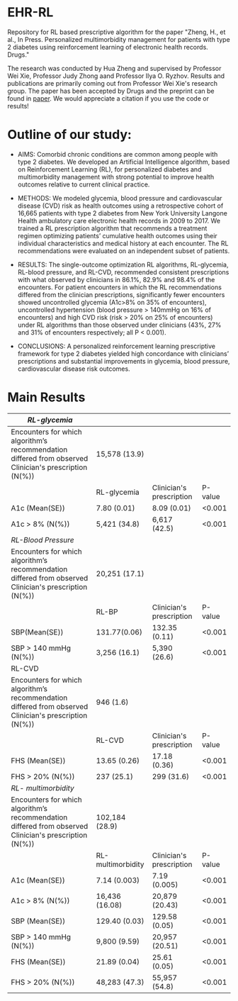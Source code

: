 # EHR-RL
Repository for RL based prescriptive algorithm for the paper 
"Zheng, H., et al., In Press. Personalized multimorbidity management for patients with type 2 diabetes using reinforcement learning of electronic health records. Drugs."

The research was conducted by Hua Zheng and supervised by Professor Wei Xie, Professor Judy Zhong aand Professor Ilya O. Ryzhov. Results and publications are primarily coming out from Professor Wei Xie's research group. The paper has been accepted by Drugs and the preprint can be found in [paper](http://www1.coe.neu.edu/~wxie/RL_EHR_paper-2020.pdf). We would appreciate a citation if you use the code or results!


# Outline of our study:

* AIMS: Comorbid chronic conditions are common among people with type 2 diabetes. We developed an Artificial Intelligence algorithm, based on Reinforcement Learning (RL), for personalized diabetes and multimorbidity management with strong potential to improve health outcomes relative to current clinical practice.

* METHODS: We modeled glycemia, blood pressure and cardiovascular disease (CVD) risk as health outcomes using a retrospective cohort of 16,665 patients with type 2 diabetes from New York University Langone Health ambulatory care electronic health records in 2009 to 2017. We trained a RL prescription algorithm that recommends a treatment regimen optimizing patients’ cumulative health outcomes using their individual characteristics and medical history at each encounter. The RL recommendations were evaluated on an independent subset of patients. 

* RESULTS: The single-outcome optimization RL algorithms, RL-glycemia, RL-blood pressure, and RL-CVD, recommended consistent prescriptions with what observed by clinicians in 86.1%, 82.9% and 98.4% of the encounters. For patient encounters in which the RL recommendations differed from the clinician prescriptions, significantly fewer encounters showed uncontrolled glycemia (A1c>8% on 35% of encounters), uncontrolled hypertension (blood pressure > 140mmHg on 16% of encounters) and high CVD risk (risk > 20% on 25% of encounters) under RL algorithms than those observed under clinicians (43%, 27% and 31% of encounters respectively; all P < 0.001).  

* CONCLUSIONS: A personalized reinforcement learning prescriptive framework for type 2 diabetes yielded high concordance with clinicians’ prescriptions and substantial improvements in glycemia, blood pressure, cardiovascular disease risk outcomes.

# Main Results
| *RL-glycemia*                                                                                          |                   |                          |         |
|--------------------------------------------------------------------------------------------------------|-------------------|--------------------------|---------|
| Encounters for which algorithm’s recommendation differed from observed Clinician's prescription (N(%)) | 15,578 (13.9)     |                          |         |
|                                                                                                        | RL-glycemia       | Clinician's prescription | P-value |
| A1c (Mean(SE))                                                                                         | 7.80 (0.01)       | 8.09 (0.01)              | <0.001  |
| A1c > 8% (N(%))                                                                                        | 5,421 (34.8)      | 6,617 (42.5)             | <0.001  |
| *RL-Blood Pressure*                                                                                    |                   |                          |         |
| Encounters for which algorithm’s recommendation differed from observed Clinician's prescription (N(%)) | 20,251 (17.1)     |                          |         |
|                                                                                                        | RL-BP             | Clinician's prescription | P-value |
| SBP(Mean(SE))                                                                                          | 131.77(0.06)      | 132.35 (0.11)            | <0.001  |
| SBP > 140 mmHg (N(%))                                                                                  | 3,256 (16.1)      | 5,390 (26.6)             | <0.001  |
| RL-CVD                                                                                                 |                   |                          |         |
| Encounters for which algorithm’s recommendation differed from observed Clinician's prescription (N(%)) | 946 (1.6)         |                          |         |
|                                                                                                        | RL-CVD            | Clinician's prescription | P-value |
| FHS (Mean(SE))                                                                                         | 13.65 (0.26)      | 17.18 (0.36)             | <0.001  |
| FHS > 20% (N(%))                                                                                       | 237 (25.1)        | 299 (31.6)               | <0.001  |
| *RL- multimorbidity*                                                                                   |                   |                          |         |
| Encounters for which algorithm’s recommendation differed from observed Clinician's prescription (N(%)) | 102,184 (28.9)    |                          |         |
|                                                                                                        | RL-multimorbidity | Clinician's prescription | P-value |
| A1c (Mean(SE))                                                                                         | 7.14 (0.003)      | 7.19 (0.005)             | <0.001  |
| A1c > 8% (N(%))                                                                                        | 16,436 (16.08)    | 20,879 (20.43)           | <0.001  |
| SBP (Mean(SE))                                                                                         | 129.40 (0.03)     | 129.58 (0.05)            | <0.001  |
| SBP > 140 mmHg (N(%))                                                                                  | 9,800 (9.59)      | 20,957 (20.51)           | <0.001  |
| FHS (Mean(SE))                                                                                         | 21.89 (0.04)      | 25.61 (0.05)             | <0.001  |
| FHS > 20% (N(%))                                                                                       | 48,283 (47.3)     | 55,957 (54.8)            | <0.001  |
